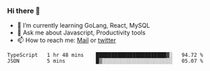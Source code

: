 ### Hi there 👋

- 🌱 I’m currently learning GoLang, React, MySQL
- 💬 Ask me about Javascript, Productivity tools 
- 📫 How to reach me: [Mail](mailto:kvaishak47@gmail.com) or [twitter](https://twitter.com/kvaish4k)

<!--START_SECTION:waka-->
```text
TypeScript   1 hr 48 mins    ███████████████████████▓░   94.72 % 
JSON         5 mins          █▒░░░░░░░░░░░░░░░░░░░░░░░   05.07 % 
```
<!--END_SECTION:waka-->
